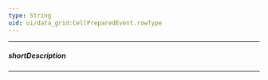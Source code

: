 ```yaml
---
type: String
uid: ui/data_grid:CellPreparedEvent.rowType
---
```

---
##### shortDescription
<!-- Description goes here -->

---
<!-- Description goes here -->